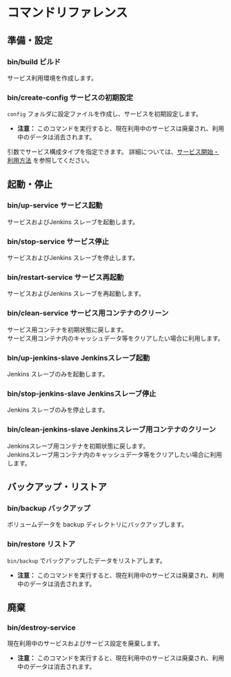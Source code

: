 コマンドリファレンス
====================

準備・設定
----------
### bin/build ビルド
サービス利用環境を作成します。

### bin/create-config サービスの初期設定
`config` フォルダに設定ファイルを作成し、サービスを初期設定します。

*   **注意：** このコマンドを実行すると、現在利用中のサービスは廃棄され、利用中のデータは消去されます。


引数でサービス構成タイプを指定できます。
詳細については、[サービス開始・利用方法](./create-service.ja.md) を参照してください。


起動・停止
----------
### bin/up-service サービス起動
サービスおよびJenkins スレーブを起動します。

### bin/stop-service サービス停止
サービスおよびJenkins スレーブを停止します。

### bin/restart-service サービス再起動
サービスおよびJenkins スレーブを再起動します。

### bin/clean-service サービス用コンテナのクリーン
サービス用コンテナを初期状態に戻します。  
サービス用コンテナ内のキャッシュデータ等をクリアしたい場合に利用します。

### bin/up-jenkins-slave Jenkinsスレーブ起動
Jenkins スレーブのみを起動します。

### bin/stop-jenkins-slave Jenkinsスレーブ停止
Jenkins スレーブのみを停止します。

### bin/clean-jenkins-slave Jenkinsスレーブ用コンテナのクリーン
Jenkinsスレーブ用コンテナを初期状態に戻します。  
Jenkinsスレーブ用コンテナ内のキャッシュデータ等をクリアしたい場合に利用します。





バックアップ・リストア
----------------------
### bin/backup バックアップ
ボリュームデータを backup ディレクトリにバックアップします。

### bin/restore リストア
`bin/backup` でバックアップしたデータをリストアします。

*   **注意：** このコマンドを実行すると、現在利用中のサービスは廃棄され、利用中のデータは消去されます。


廃棄
----
### bin/destroy-service
現在利用中のサービスおよびサービス設定を廃棄します。

*   **注意：** このコマンドを実行すると、現在利用中のサービスは廃棄され、利用中のデータは消去されます。

